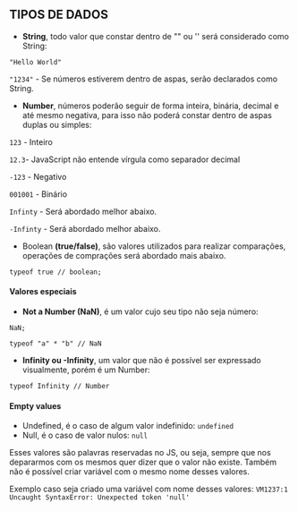 ## TIPOS DE DADOS
- **String**, todo valor que constar dentro de "" ou '' será considerado como String:

`"Hello World"`

`"1234"` - Se números estiverem dentro de aspas, serão declarados como String.

- **Number**, números poderão seguir de forma inteira, binária, decimal e até mesmo negativa, para isso não poderá constar dentro de aspas duplas ou simples:

`123` - Inteiro

`12.3`- JavaScript não entende vírgula como separador decimal

`-123` - Negativo

`001001` - Binário

`Infinty` - Será abordado melhor abaixo.

`-Infinty` - Será abordado melhor abaixo.

- Boolean **(true/false)**, são valores utilizados para realizar comparações, operações de comprações será abordado mais abaixo.

`typeof true // boolean;`

#### Valores especiais
- **Not a Number (NaN)**, é um valor cujo seu tipo não seja número:

`NaN;`

`typeof "a" * "b" // NaN`

- **Infinity ou -Infinity**, um valor que não é possível ser expressado visualmente, porém é um Number:

`typeof Infinity // Number`

#### Empty values
- Undefined, é o caso de algum valor indefinido: `undefined`
- Null, é o caso de valor nulos: `null`

Esses valores são palavras reservadas no JS, ou seja, sempre que nos depararmos com os mesmos quer dizer que o valor não existe.
Também não é possível criar variável com o mesmo nome desses valores.

Exemplo caso seja criado uma variável com nome desses valores: `VM1237:1 Uncaught SyntaxError: Unexpected token 'null'`